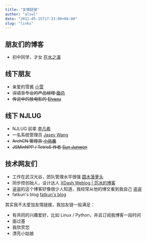 ```yaml
---
title: "友情链接"
author: "alswl"
date: "2012-05-15T17:33:00+08:00"
slug: "links"
---
```



## 朋友们的博客 ##

*   初中同学，才女 [在水之湄](http://blog.sina.com.cn/cloverjwj)

## 线下朋友 ##
*   亲爱的雪酱 [小雪](http://sizheng.org/)
*   <del>汉语言专业的产品经理 [面总](http://www.albertgao.com/)</del>
*   <del>传说中的放电影的 [Elvasu](http://qingge.me/)</del>

## 线下 NJLUG ##

*   NJLUG 前辈 [李凡希](http://www.freemindworld.com/blog)
*   一名系统管理员 [Jasey Wang](http://jaseywang.me/)
*   <del>ArchCN 管理员 [小凤凰](https://www.google.com/reader/view/#)</del>
*   <del>JSMinNPP / Tetris5 作者 [Sun Junwen](http://sunblog.72pines.com/)</del>

## 技术网友们 ##

*   工作在武汉光谷，团队管理水平很强 [圆木菠萝头](http://blog.boluotou.com/)
*   同步控创始人，设计达人 [XDash Weblog | 范冰的博客](http://www.fanbing.net/)
*   盗盗的这个博客好像很少人知道，我经常从他的博文看到我自己 [盗盗](http://daodao.org/)
*   fatkun's blog [fatkun's blog](http://fatkun.com/)

其实我不太爱加友情链接，我加友链一般满足：

*   有共同的兴趣爱好，比如 Linux / Python，并且订阅我博客一段时间
*   面过基
*   我欣赏您
*   漂亮小姑娘

